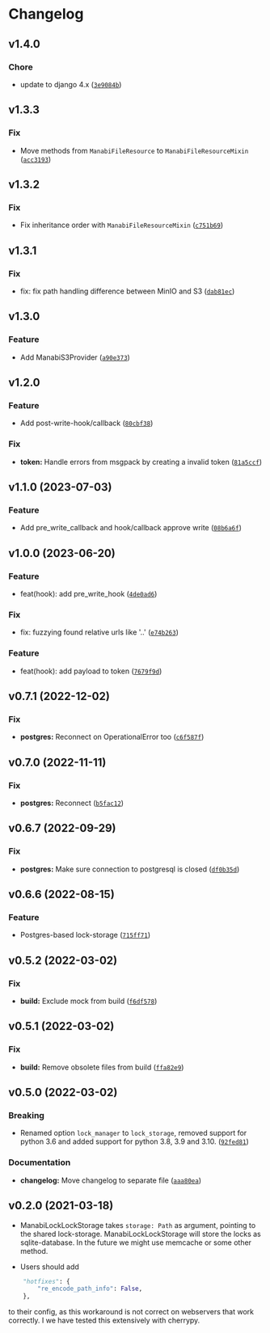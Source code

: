 # Changelog

## v1.4.0
### Chore

* update to django 4.x ([`3e9084b`](https://github.com/projectcaluma/manabi/commit/3e9084b0774bfa06c6229311ae927f86d426a6ed))

## v1.3.3
### Fix

* Move methods from `ManabiFileResource` to `ManabiFileResourceMixin` ([`acc3193`](https://github.com/projectcaluma/manabi/commit/acc31932047bd75bc75ef9681fe84308fb98ad7c))

## v1.3.2
### Fix

* Fix inheritance order with `ManabiFileResourceMixin` ([`c751b69`](https://github.com/projectcaluma/manabi/commit/c751b6946aff4a75d180e6c7e9f0da4bdd9b45c3))

## v1.3.1

### Fix
* fix: fix path handling difference between MinIO and S3 ([`dab81ec`](https://github.com/projectcaluma/manabi/commit/dab81ec35d2a6a7fe8f237976b253fdf15ab5963))

## v1.3.0

### Feature
* Add ManabiS3Provider ([`a90e373`](https://github.com/projectcaluma/manabi/commit/a90e3735253da1adce8dc8dcdbe3462bce6e5e84))

## v1.2.0

### Feature
* Add post-write-hook/callback ([`80cbf38`](https://github.com/projectcaluma/manabi/commit/80cbf387a775e1a417e3a44bcfb884e926d5bf08))

### Fix
* **token:** Handle errors from msgpack by creating a invalid token ([`81a5ccf`](https://github.com/projectcaluma/manabi/commit/81a5ccff740112947c8fb67b97d17d6e640eedfb))

## v1.1.0 (2023-07-03)

### Feature
* Add pre_write_callback and hook/callback approve write ([`08b6a6f`](https://github.com/projectcaluma/manabi/commit/08b6a6fe2ea76e006de17cc0a7f0be35f2b1e1f6))

## v1.0.0 (2023-06-20)

### Feature
* feat(hook): add pre_write_hook ([`4de0ad6`](https://github.com/projectcaluma/manabi/commit/4de0ad65b95bbd0be5fa19ed986660233fcd6b6c))

### Fix
* fix: fuzzying found relative urls like '..' ([`e74b263`](https://github.com/projectcaluma/manabi/commit/e74b2638f9413b339988dea52eb2b8747262a2dc))

### Feature
* feat(hook): add payload to token ([`7679f9d`](https://github.com/projectcaluma/manabi/commit/7679f9d2d1a87fd933c5af109bfb1ec244a0c480))

## v0.7.1 (2022-12-02)

### Fix
* **postgres:** Reconnect on OperationalError too ([`c6f587f`](https://github.com/projectcaluma/manabi/commit/c6f587f6b855d8053536f99a6cc6afe654e44eb9))

## v0.7.0 (2022-11-11)

### Fix
* **postgres:** Reconnect ([`b5fac12`](https://github.com/projectcaluma/manabi/commit/b5fac12089ef96e775959ef9597f8dfa86050609))

## v0.6.7 (2022-09-29)

### Fix
* **postgres:** Make sure connection to postgresql is closed ([`df0b35d`](https://github.com/projectcaluma/manabi/commit/df0b35d04729071115b77d54fb6b3f34d4b99cad))

## v0.6.6 (2022-08-15)

### Feature
* Postgres-based lock-storage ([`715ff71`](https://github.com/projectcaluma/manabi/commit/715ff716a8556c4edd5c7d3b18dffdf21cc2175b))

## v0.5.2 (2022-03-02)

### Fix
* **build:** Exclude mock from build ([`f6df578`](https://github.com/projectcaluma/manabi/commit/f6df5787432870239ddecc8075718694023866e3))

## v0.5.1 (2022-03-02)

### Fix
* **build:** Remove obsolete files from build ([`ffa82e9`](https://github.com/projectcaluma/manabi/commit/ffa82e9b57ebbb097bcc4498be8feb4eeec5d3a3))

## v0.5.0 (2022-03-02)

### Breaking
* Renamed option `lock_manager` to `lock_storage`, removed support for python 3.6 and added support for python 3.8, 3.9 and 3.10. ([`92fed81`](https://github.com/projectcaluma/manabi/commit/92fed817353d28b02f64a9ec84dca0cc4e418037))

### Documentation
* **changelog:** Move changelog to separate file ([`aaa80ea`](https://github.com/projectcaluma/manabi/commit/aaa80eac7165ed78be2e7783e0717bb9423891cf))

## v0.2.0 (2021-03-18)

- ManabiLockLockStorage takes `storage: Path` as argument, pointing to the
  shared lock-storage. ManabiLockLockStorage will store the locks as
  sqlite-database. In the future we might use memcache or some other method.

- Users should add

```python
    "hotfixes": {
        "re_encode_path_info": False,
    },
```

to their config, as this workaround is not correct on webservers that work
correctly. I we have tested this extensively with cherrypy.
